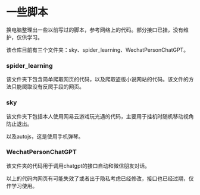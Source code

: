 # 一些脚本
换电脑整理出一些以前写过的脚本，参考网络上的代码。部分接口已挂，没有维护，仅供学习。

该仓库目前有三个文件夹：sky、spider_learning、WechatPersonChatGPT。

### spider_learning

该文件夹下包含简单爬取网页的代码，以及爬取盗版小说网站的代码。该文件的方法只能爬取没有反爬手段的网页。

### sky

该文件夹下包括本人使用网易云游戏玩光遇的代码，主要用于挂机时随机移动视角防止退出。

以及autojs，这是使用手机弹琴。

### WechatPersonChatGPT

该文件夹的代码用于调用chatgpt的接口自动和微信朋友对话。



以上的代码内网页有可能失效了或者出于隐私考虑已经修改，接口也已经过期，仅作学习使用。